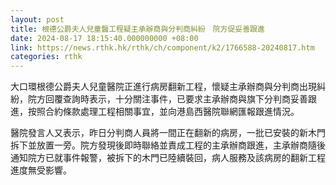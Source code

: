 ```yaml
---
layout: post
title: 根德公爵夫人兒童醫工程疑主承辦商與分判商糾紛　院方促妥善跟進
date: 2024-08-17 18:15:40.000000000 +08:00
link: https://news.rthk.hk/rthk/ch/component/k2/1766588-20240817.htm
categories: rthk
---
```


大口環根德公爵夫人兒童醫院正進行病房翻新工程，懷疑主承辦商與分判商出現糾紛，院方回覆查詢時表示，十分關注事件，已要求主承辦商與旗下分判商妥善跟進，按照合約條款處理工程相關事宜，並向港島西醫院聯網匯報跟進情況。

醫院發言人又表示，昨日分判商人員將一間正在翻新的病房，一批已安裝的新木門拆下並放置一旁。院方發現後即時聯絡並責成工程的主承辦商跟進，主承辦商隨後通知院方已就事件報警，被拆下的木門已陸續裝回，病人服務及該病房的翻新工程進度無受影響。
